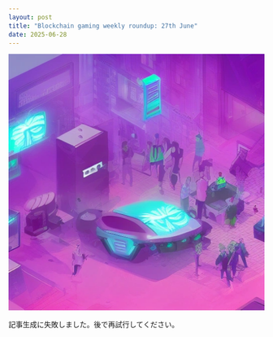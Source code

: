 ```yaml
---
layout: post
title: "Blockchain gaming weekly roundup: 27th June"
date: 2025-06-28
---
```


![記事画像](assets/images/20250628_web3.png)

記事生成に失敗しました。後で再試行してください。
